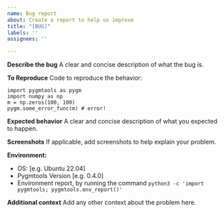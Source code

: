 ```yaml
---
name: Bug report
about: Create a report to help us improve
title: "[BUG]"
labels: ''
assignees: ''

---
```


**Describe the bug**
A clear and concise description of what the bug is.

**To Reproduce**
Code to reproduce the behavior:
```
import pygmtools as pygm
import numpy as np
m = np.zeros(100, 100)
pygm.some_error_func(m) # error!
```

**Expected behavior**
A clear and concise description of what you expected to happen.

**Screenshots**
If applicable, add screenshots to help explain your problem.

**Environment:**
 - OS: [e.g. Ubuntu 22.04]
 - Pygmtools Version [e.g. 0.4.0]
 - Environment report, by running the command ``python3 -c 'import pygmtools; pygmtools.env_report()'``

**Additional context**
Add any other context about the problem here.
